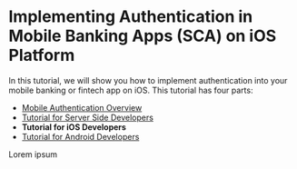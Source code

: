 # Implementing Authentication in Mobile Banking Apps (SCA) on iOS Platform

<!-- AUTHOR joshis_tweets 2020-05-04T00:00:00Z -->

In this tutorial, we will show you how to implement authentication into your mobile banking or fintech app on iOS. This tutorial has four parts:

- [Mobile Authentication Overview](./Readme)
- [Tutorial for Server Side Developers](./Server-Side-Tutorial)
- **Tutorial for iOS Developers**
- [Tutorial for Android Developers](./Android-Tutorial)

Lorem ipsum
